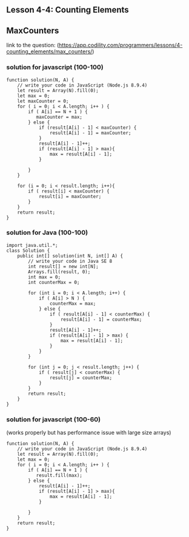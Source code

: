 ## Lesson 4-4: Counting Elements 
## MaxCounters
link to the question: (https://app.codility.com/programmers/lessons/4-counting_elements/max_counters/)
### solution for javascript (100-100)
```
function solution(N, A) {
    // write your code in JavaScript (Node.js 8.9.4)
    let result = Array(N).fill(0);
    let max = 0;
    let maxCounter = 0;
    for ( i = 0; i < A.length; i++ ) {
        if ( A[i] == N + 1 ) {
           maxCounter = max; 
        } else {
            if (result[A[i] - 1] < maxCounter) {
                result[A[i] - 1] = maxCounter;
            }
            result[A[i] - 1]++;
            if (result[A[i] - 1] > max){
                max = result[A[i] - 1];
            }
            
        }
    }
    
    for (i = 0; i < result.length; i++){
        if ( result[i] < maxCounter) {
            result[i] = maxCounter;
        }
    }
    return result;
}

```

###  solution for Java (100-100)
```
import java.util.*;
class Solution {
    public int[] solution(int N, int[] A) {
        // write your code in Java SE 8
        int result[] = new int[N];
        Arrays.fill(result, 0);
        int max = 0;
        int counterMax = 0;
        
        for (int i = 0; i < A.length; i++) {
            if ( A[i] > N ) {
                counterMax = max;
            } else {
                if ( result[A[i] - 1] < counterMax) {
                    result[A[i] - 1] = counterMax;
                }
                result[A[i] - 1]++;
                if (result[A[i] - 1] > max) {
                    max = result[A[i] - 1];
                }
            }
        }
        
        for (int j = 0; j < result.length; j++) {
            if ( result[j] < counterMax) {
                result[j] = counterMax;
            }
        }
        return result;
    }
}

```

### solution for javascript (100-60)
(works properly but has performance issue with large size arrays)
```
function solution(N, A) {
    // write your code in JavaScript (Node.js 8.9.4)
    let result = Array(N).fill(0);
    let max = 0;
    for ( i = 0; i < A.length; i++ ) {
        if ( A[i] == N + 1 ) {
           result.fill(max); 
        } else {
            result[A[i] - 1]++;
            if (result[A[i] - 1] > max){
                max = result[A[i] - 1];
            }
            
        }
    }
    return result;
}

```
